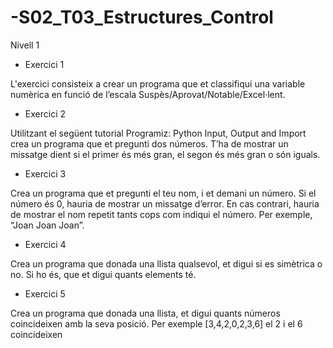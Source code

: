 # -S02_T03_Estructures_Control
Nivell 1
- Exercici 1

L'exercici consisteix a crear un programa que et classifiqui una variable numèrica en funció de l’escala Suspès/Aprovat/Notable/Excel·lent.

- Exercici 2

Utilitzant el següent tutorial Programiz: Python Input, Output and Import crea un programa que et pregunti dos números. T’ha de mostrar un missatge dient si el primer és més gran, el segon és més gran o són iguals.

- Exercici 3

Crea un programa que et pregunti el teu nom, i et demani un número. Si el número és 0, hauria de mostrar un missatge d’error. En cas contrari, hauria de mostrar el nom repetit tants cops com indiqui el número. Per exemple, “Joan Joan Joan”.

- Exercici 4

Crea un programa que donada una llista qualsevol, et digui si es simètrica o no. Si ho és, que et digui quants elements té.

- Exercici 5

Crea un programa que donada una llista, et digui quants números coincideixen amb la seva posició. Per exemple [3,4,2,0,2,3,6] el 2 i el 6 coincideixen

